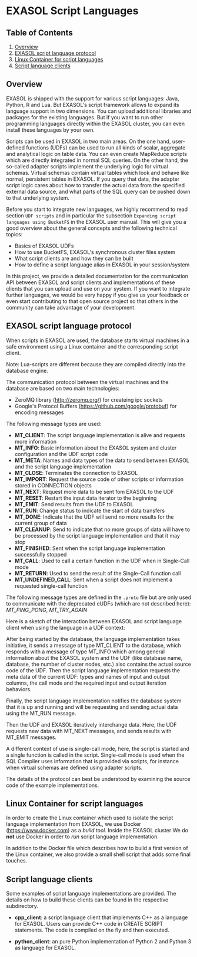 # EXASOL Script Languages

## Table of Contents
1. [Overview](#overview)
2. [EXASOL script language protocol](#exasol-script-language-protocol)
3. [Linux Container for script languages](#linux-container-for-script-languages)
4. [Script language clients](#script-language-clients)


## Overview

EXASOL is shipped with the support for various script languages: Java, Python, R and Lua. But 
EXASOL's script framework allows to expand its language support in two dimensions. You can upload
additional libraries and packages for the existing languages. But if you want to run other programming
languages directly within the EXASOL cluster, you can even install these languages by your own.

Scripts can be used in EXASOL in two main areas. On the one hand, user-defined functions (UDFs) 
can be used to run all kinds of scalar, aggregate and analytical logic on table data. You can even 
create MapReduce scripts which are directly integrated in normal SQL queries. On the other hand,
the so-called adapter scripts implement the underlying logic for virtual schemas. Virtual schemas 
contain virtual tables which look and behave like normal, persistent tables in EXASOL. If you query 
that data, the adapter script logic cares about how to transfer the actual data from the specified
external data source, and what parts of the SQL query can be pushed down to that underlying system.

Before you start to integrate new languages, we highly recommend to read section `UDF scripts` and 
in particular the subsection `Expanding script languages using BucketFS` in the EXASOL user manual.
This will give you a good overview about the general concepts and the following technical topics:

* Basics of EXASOL UDFs
* How to use BucketFS, EXASOL's synchronous cluster files system
* What script clients are and how they can be built
* How to define a script language alias in EXASOL in your session/system

In this project, we provide a detailed documentation for the communication API between EXASOL and 
script clients and implementations of these clients that you can upload and use on your system. 
If you want to integrate further languages, we would be very happy if you give us your feedback or 
even start contributing to that open source project so that others in the community can take advantage 
of your development.


## EXASOL script language protocol

When scripts in EXASOL are used, the database starts virtual machines in a safe environment using a 
Linux container and the corresponding script client. 

Note: Lua-scripts are different because they are compiled directly into the database engine.

The communication protocol between the virtual machines and the database are based on two main technologies:
* ZeroMQ library (http://zeromq.org/) for createing ipc sockets
* Google's Protocol Buffers (https://github.com/google/protobuf) for encoding messages

The following message types are used:

* __MT_CLIENT__:  The script language implementation is alive and requests more information
* __MT_INFO__: Basic information about the EXASOL system and cluster configuration and the UDF script code
* __MT_META__:  Names and data types of the data to send between EXASOL and the script language implementation
* __MT_CLOSE__: Terminates the connection to EXASOL
* __MT_IMPORT__: Request the source code of other scripts or information stored in CONNECTION objects
* __MT_NEXT__: Request more data to be sent fom EXASOL to the UDF
* __MT_RESET__: Restart the input data iterator to the beginning
* __MT_EMIT__: Send results from the UDF to EXASOL
* __MT_RUN__: Change status to indicate the start of data transfers
* __MT_DONE__: Indicate that the UDF will send no more results for the current group of data
* __MT_CLEANUP__: Send to indicate that no more groups of data will have to be processed by the script language implementation and that it may stop
* __MT_FINISHED__: Sent when the script language implementation successfully stopped
* __MT_CALL__: Used to call a certain function in the UDF when in Single-Call mode
* __MT_RETURN__: Used to send the result of the Single-Call function call
* __MT_UNDEFINED_CALL__: Sent when a script does not implement a requested single-call function

The following message types are defined in the `.proto` file but are only 
used to communicate with the deprecated eUDFs (which are not described here):
_MT_PING_PONG_, _MT_TRY_AGAIN_


Here is a sketch of the interaction between EXASOL and script language
client when using the language in a UDF context:

After being started by the database, the language implementation takes
initiative, it sends a message of type MT_CLIENT to the database,
which responds with a message of type MT_INFO which among general
information about the EXASOL system and the UDF (like database name,
database, the number of cluster nodes, etc.) also contains the actual
source code of the UDF.  Then the script language implementation
requests the meta data of the current UDF: types and names of input
and output columns, the call mode and the required input and output
iteration behaviors.
 
Finally, the script language implementation notifies the database
system that it is up and running and will be requesting and sending
actual data using the MT_RUN message.

Then the UDF and EXASOL iteratively interchange data. Here, the UDF
requests new data with MT_NEXT messages, and sends results with
MT_EMIT messages.

A different context of use is single-call mode, here, the script is
started and a single function is called in the script. Single-call
mode is used when the SQL Compiler uses information that is provided
via scripts, for instance when virtual schemas are defined using
adapter scripts.

The details of the protocol can best be understood by examining the
source code of the example implementations.
 

## Linux Container for script languages

In order to create the Linux container which used to isolate the
script language implementation from EXASOL, we use Docker
(https://www.docker.com) as a _build tool_. Inside the EXASOL cluster
We do __not__ use Docker in order to _run_ script language
implementation.

In addition to the Docker file which describes how to build a first
version of the Linux container, we also provide a small shell script
that adds some final touches.

## Script language clients

Some examples of script language implementations are provided. The
details on how to build these clients can be found in the respective
subdirectory.

* __cpp_client__: a script language client that implements C++ as a
  language for EXASOL. Users can provide C++ code in CREATE SCRIPT
  statements. The code is compiled on the fly and then executed.

* __python_client__: an pure Python implementation of Python 2 and Python 3 as
  language for EXASOL.
